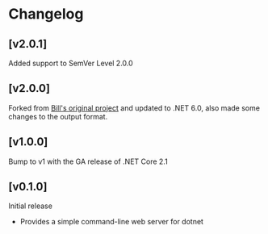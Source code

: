 # Changelog

## [v2.0.1]
Added support to SemVer Level 2.0.0

## [v2.0.0]
Forked from [Bill's original project](https://github.com/billpratt/dotnet-search) and updated to .NET 6.0, also made some changes to the output format.

## [v1.0.0]
Bump to v1 with the GA release of .NET Core 2.1

## [v0.1.0]
Initial release
 - Provides a simple command-line web server for dotnet